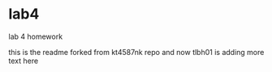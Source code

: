 # lab4
lab 4 homework


this is the readme forked from kt4587nk repo and now tlbh01 is adding more text here
